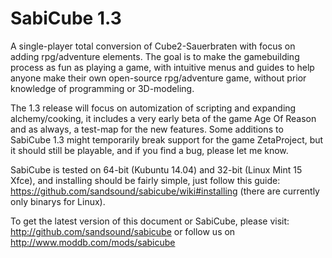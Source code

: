 SabiCube 1.3
============

A single-player total conversion of Cube2-Sauerbraten with focus on adding rpg/adventure elements.
The goal is to make the gamebuilding process as fun as playing a game, with intuitive menus and guides
to help anyone make their own open-source rpg/adventure game, without prior knowledge of programming or 3D-modeling.

The 1.3 release will focus on automization of scripting and expanding alchemy/cooking, it includes a very early beta of the game Age Of Reason and as always, a test-map for the new features. Some additions to SabiCube 1.3 might temporarily break support for the game ZetaProject, but it should still be playable, and if you find a bug, please let me know.

SabiCube is tested on 64-bit (Kubuntu 14.04) and 32-bit (Linux Mint 15 Xfce), and installing should be fairly simple, just follow this guide: https://github.com/sandsound/sabicube/wiki#installing (there are currently only binarys for Linux).

To get the latest version of this document or SabiCube, please visit:
http://github.com/sandsound/sabicube or follow us on http://www.moddb.com/mods/sabicube
